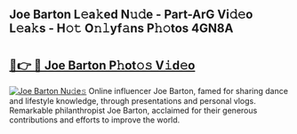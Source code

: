 ## Joe Barton L𝚎a𝚔ed N𝚞𝚍e - Part-ArG Vi𝚍𝚎o L𝚎a𝚔s - H𝚘𝚝 O𝚗𝚕yf𝚊ns P𝚑𝚘tos 4GN8A

# <h2><a href="http://kf42axs.oniu.top/?m=Joe+Barton">🔗👉 🔴 Joe Barton P𝚑ot𝚘𝚜 V𝚒d𝚎o</a></h2>

[![Joe Barton Nu𝚍e𝚜](https://i.imgur.com/0qMVB7G.gif)](http://kf42axs.oniu.top/?m=Joe+Barton)
Online influencer Joe Barton, famed for sharing dance and lifestyle knowledge, through presentations and personal vlogs. Remarkable philanthropist Joe Barton, acclaimed for their generous contributions and efforts to improve the world.  
